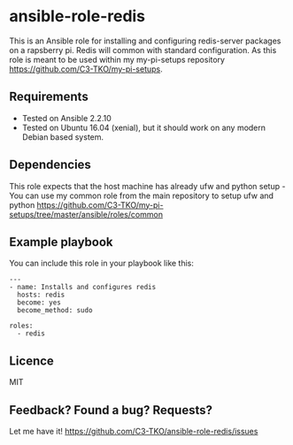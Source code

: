 # ansible-role-redis

This is an Ansible role for installing and configuring redis-server packages on a rapsberry pi. Redis will common with standard configuration. As this role is meant to be used within my my-pi-setups repository https://github.com/C3-TKO/my-pi-setups.


## Requirements

- Tested on Ansible 2.2.10
- Tested on Ubuntu 16.04 (xenial), but it should work on any modern Debian based system.

## Dependencies

This role expects that the host machine has already ufw and python setup - You can use my common role from the main repository to setup ufw and python 
https://github.com/C3-TKO/my-pi-setups/tree/master/ansible/roles/common

## Example playbook

You can include this role in your playbook like this:

    ---
    - name: Installs and configures redis
      hosts: redis
      become: yes
      become_method: sudo

    roles:
      - redis

## Licence

MIT

## Feedback? Found a bug? Requests?

Let me have it! https://github.com/C3-TKO/ansible-role-redis/issues
